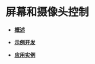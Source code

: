 # 屏幕和摄像头控制<a name="ZH-CN_TOPIC_0000001111199426"></a>

-   **[概述](device-camera-control-overview.md)**  

-   **[示例开发](device-camera-control-demo.md)**  

-   **[应用实例](device-camera-control-example.md)**  


